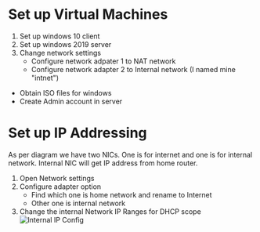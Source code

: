 # Set up Virtual Machines

1) Set up windows 10 client
2) Set up windows 2019 server
3) Change network settings
    - Configure network adpater 1 to NAT network
    - Configure network adapter 2 to Internal network (I named mine "intnet")
  - Obtain ISO files for windows
  - Create Admin account in server

# Set up IP Addressing

As per diagram we have two NICs. One is for internet and one is for internal network. Internal NIC will get IP address from home router.

1) Open Network settings
2) Configure adapter option
     - Find which one is home network and rename to Internet
     - Other one is internal network
3) Change the internal Network IP Ranges for DHCP scope
   ![Internal IP Config](https://media.discordapp.net/attachments/645079991310090243/1398730886178148392/Internal_Network_Setup.png?ex=68866d26&is=68851ba6&hm=5639e5d5f59a943918edf1cb5f1cb9b3fce7cd4572f04e8c15b3d62924a812e7&=&format=webp&quality=lossless)
   
  
   
